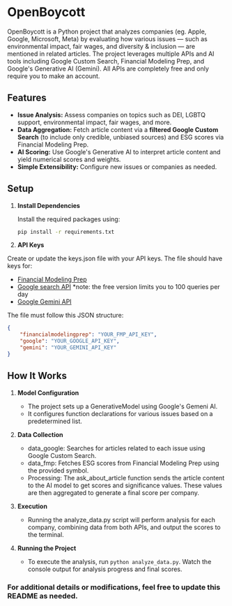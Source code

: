 # OpenBoycott

OpenBoycott is a Python project that analyzes companies (eg. Apple, Google, Microsoft, Meta) by evaluating how various issues — such as environmental impact, fair wages, and diversity & inclusion — are mentioned in related articles. The project leverages multiple APIs and AI tools including Google Custom Search, Financial Modeling Prep, and Google's Generative AI (Gemini). All APIs are completely free and only require you to make an account.

## Features

- **Issue Analysis:** Assess companies on topics such as DEI, LGBTQ support, environmental impact, fair wages, and more.
- **Data Aggregation:** Fetch article content via a **filtered Google Custom Search** (to include only credible, unbiased sources) and ESG scores via Financial Modeling Prep.
- **AI Scoring:** Use Google's Generative AI to interpret article content and yield numerical scores and weights.
- **Simple Extensibility:** Configure new issues or companies as needed.

## Setup

1. **Install Dependencies**

   Install the required packages using:
   
   ```sh
   pip install -r requirements.txt
   ```
2. **API Keys**

Create or update the keys.json file with your API keys. The file should have keys for:

- [Financial Modeling Prep](https://site.financialmodelingprep.com/developer/docs/company-esg-risk-ratings-api)
- [Google search API](https://developers.google.com/custom-search/v1/overview) *note: the free version limits you to 100 queries per day
- [Google Gemini API](https://aistudio.google.com/prompts)

The file must follow this JSON structure:
```json
{
    "financialmodelingprep": "YOUR_FMP_API_KEY",
    "google": "YOUR_GOOGLE_API_KEY",
    "gemini": "YOUR_GEMINI_API_KEY"
}
```
## How It Works
1. **Model Configuration**
    - The project sets up a GenerativeModel using Google's Gemeni AI. 
    - It configures function declarations for various issues based on a predetermined list.

2. **Data Collection**
    - data_google: Searches for articles related to each issue using Google Custom Search.
    - data_fmp: Fetches ESG scores from Financial Modeling Prep using the provided symbol.
    - Processing:
    The ask_about_article function sends the article content to the AI model to get scores and significance values. These values are then aggregated to generate a final score per company.

3. **Execution**
    - Running the analyze_data.py script will perform analysis for each company, combining data from both APIs, and output the scores to the terminal.

4. **Running the Project**
    - To execute the analysis, run `python analyze_data.py`.
    Watch the console output for analysis progress and final scores.

### For additional details or modifications, feel free to update this README as needed.